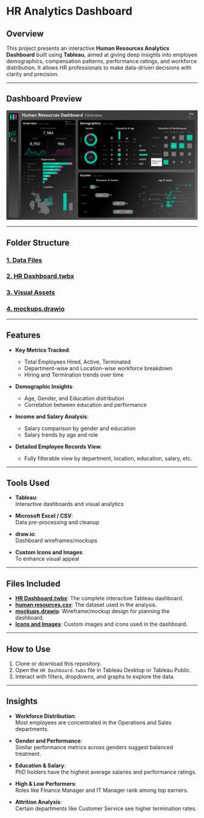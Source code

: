 # HR Analytics Dashboard

## Overview
This project presents an interactive **Human Resources Analytics Dashboard** built using **Tableau**, aimed at giving deep insights into employee demographics, compensation patterns, performance ratings, and workforce distribution. It allows HR professionals to make data-driven decisions with clarity and precision.

---

## Dashboard Preview
![Dashboard Preview](https://github.com/21BPS1591/HR-Dashboard-Tableau-/blob/main/Overview%20Dashboard.png)

---

## Folder Structure

### [1. Data Files](https://github.com/21BPS1591/HR-Dashboard-Tableau-/blob/main/HumanResources.csv)

### [2. HR Dashboard.twbx](https://github.com/21BPS1591/HR-Dashboard-Tableau-/blob/main/HR%20Dashboard.twbx)

### [3. Visual Assets](https://github.com/21BPS1591/HR-Dashboard-Tableau-/tree/main/Icons%20%26%20Images)

### [4. mockups.drawio](https://github.com/21BPS1591/HR-Dashboard-Tableau-/blob/main/mockups.drawio)

---

## Features

- **Key Metrics Tracked**:
  - Total Employees Hired, Active, Terminated
  - Department-wise and Location-wise workforce breakdown
  - Hiring and Termination trends over time

- **Demographic Insights**:
  - Age, Gender, and Education distribution
  - Correlation between education and performance

- **Income and Salary Analysis**:
  - Salary comparison by gender and education
  - Salary trends by age and role

- **Detailed Employee Records View**:
  - Fully filterable view by department, location, education, salary, etc.

---

## Tools Used

- **Tableau**:  
  Interactive dashboards and visual analytics

- **Microsoft Excel / CSV**:  
  Data pre-processing and cleanup

- **draw.io**:  
  Dashboard wireframes/mockups

- **Custom Icons and Images**:  
  To enhance visual appeal

---

## Files Included

- **[HR Dashboard.twbx](https://github.com/21BPS1591/HR-Dashboard-Tableau-/blob/main/HR%20Dashboard.twbx)**: The complete interactive Tableau dashboard.
- **[human resources.csv](https://github.com/21BPS1591/HR-Dashboard-Tableau-/blob/main/HumanResources.csv)**: The dataset used in the analysis.
- **[mockups.drawio](https://github.com/21BPS1591/HR-Dashboard-Tableau-/blob/main/mockups.drawio)**: Wireframe/mockup design for planning the dashboard.
- **[Icons and Images](https://github.com/21BPS1591/HR-Dashboard-Tableau-/tree/main/Icons%20%26%20Images)**: Custom images and icons used in the dashboard.

---

## How to Use

1. Clone or download this repository.
2. Open the `HR Dashboard.twbx` file in Tableau Desktop or Tableau Public.
3. Interact with filters, dropdowns, and graphs to explore the data.

---

## Insights

- **Workforce Distribution**:  
  Most employees are concentrated in the Operations and Sales departments.

- **Gender and Performance**:  
  Similar performance metrics across genders suggest balanced treatment.

- **Education & Salary**:  
  PhD holders have the highest average salaries and performance ratings.

- **High & Low Performers**:  
  Roles like Finance Manager and IT Manager rank among top earners.

- **Attrition Analysis**:  
  Certain departments like Customer Service see higher termination rates.


